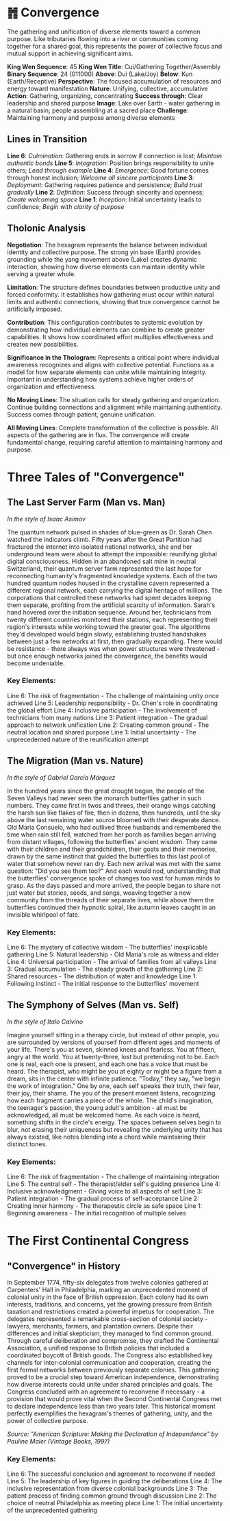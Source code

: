 # ䷬ Convergence

The gathering and unification of diverse elements toward a common purpose. Like tributaries flowing into a river or communities coming together for a shared goal, this represents the power of collective focus and mutual support in achieving significant aims.


**King Wen Sequence**: 45
**King Wen Title**: Cui/Gathering Together/Assembly
**Binary Sequence**: 24 (011000)
**Above**: Dui (Lake/Joy)
**Below**: Kun (Earth/Receptive)
**Perspective**: The focused accumulation of resources and energy toward manifestation
**Nature**: Unifying, collective, accumulative
**Action**: Gathering, organizing, concentrating
**Success through**: Clear leadership and shared purpose
**Image**: Lake over Earth - water gathering in a natural basin; people assembling at a sacred place
**Challenge**: Maintaining harmony and purpose among diverse elements

## Lines in Transition
**Line 6**: *Culmination*: Gathering ends in sorrow if connection is lost; *Maintain authentic bonds*
**Line 5**: *Integration*: Position brings responsibility to unite others; *Lead through example*
**Line 4**: *Emergence*: Good fortune comes through honest inclusion; *Welcome all sincere participants*
**Line 3**: *Deployment*: Gathering requires patience and persistence; *Build trust gradually*
**Line 2**: *Definition*: Success through sincerity and openness; *Create welcoming space*
**Line 1**: *Inception*: Initial uncertainty leads to confidence; *Begin with clarity of purpose*

## Tholonic Analysis
**Negotiation**: The hexagram represents the balance between individual identity and collective purpose. The strong yin base (Earth) provides grounding while the yang movement above (Lake) creates dynamic interaction, showing how diverse elements can maintain identity while serving a greater whole.

**Limitation**: The structure defines boundaries between productive unity and forced conformity. It establishes how gathering must occur within natural limits and authentic connections, showing that true convergence cannot be artificially imposed.

**Contribution**: This configuration contributes to systemic evolution by demonstrating how individual elements can combine to create greater capabilities. It shows how coordinated effort multiplies effectiveness and creates new possibilities.

**Significance in the Thologram**: Represents a critical point where individual awareness recognizes and aligns with collective potential. Functions as a model for how separate elements can unite while maintaining integrity. Important in understanding how systems achieve higher orders of organization and effectiveness.

**No Moving Lines**: The situation calls for steady gathering and organization. Continue building connections and alignment while maintaining authenticity. Success comes through patient, genuine unification.

**All Moving Lines**: Complete transformation of the collective is possible. All aspects of the gathering are in flux. The convergence will create fundamental change, requiring careful attention to maintaining harmony and purpose.
# Three Tales of "Convergence"

## The Last Server Farm (Man vs. Man)
*In the style of Isaac Asimov*

The quantum network pulsed in shades of blue-green as Dr. Sarah Chen watched the indicators climb. Fifty years after the Great Partition had fractured the internet into isolated national networks, she and her underground team were about to attempt the impossible: reunifying global digital consciousness. Hidden in an abandoned salt mine in neutral Switzerland, their quantum server farm represented the last hope for reconnecting humanity's fragmented knowledge systems. Each of the two hundred quantum nodes housed in the crystalline cavern represented a different regional network, each carrying the digital heritage of millions. The corporations that controlled these networks had spent decades keeping them separate, profiting from the artificial scarcity of information. Sarah's hand hovered over the initiation sequence. Around her, technicians from twenty different countries monitored their stations, each representing their region's interests while working toward the greater goal. The algorithms they'd developed would begin slowly, establishing trusted handshakes between just a few networks at first, then gradually expanding. There would be resistance - there always was when power structures were threatened - but once enough networks joined the convergence, the benefits would become undeniable.

### Key Elements:

Line 6: The risk of fragmentation - The challenge of maintaining unity once achieved
Line 5: Leadership responsibility - Dr. Chen's role in coordinating the global effort
Line 4: Inclusive participation - The involvement of technicians from many nations
Line 3: Patient integration - The gradual approach to network unification
Line 2: Creating common ground - The neutral location and shared purpose
Line 1: Initial uncertainty - The unprecedented nature of the reunification attempt

## The Migration (Man vs. Nature)
*In the style of Gabriel García Márquez*

In the hundred years since the great drought began, the people of the Seven Valleys had never seen the monarch butterflies gather in such numbers. They came first in twos and threes, their orange wings catching the harsh sun like flakes of fire, then in dozens, then hundreds, until the sky above the last remaining water source bloomed with their desperate dance. Old Maria Consuelo, who had outlived three husbands and remembered the time when rain still fell, watched from her porch as families began arriving from distant villages, following the butterflies' ancient wisdom. They came with their children and their grandchildren, their goats and their memories, drawn by the same instinct that guided the butterflies to this last pool of water that somehow never ran dry. Each new arrival was met with the same question: "Did you see them too?" And each would nod, understanding that the butterflies' convergence spoke of changes too vast for human minds to grasp. As the days passed and more arrived, the people began to share not just water but stories, seeds, and songs, weaving together a new community from the threads of their separate lives, while above them the butterflies continued their hypnotic spiral, like autumn leaves caught in an invisible whirlpool of fate.

### Key Elements:

Line 6: The mystery of collective wisdom - The butterflies' inexplicable gathering
Line 5: Natural leadership - Old Maria's role as witness and elder
Line 4: Universal participation - The arrival of families from all valleys
Line 3: Gradual accumulation - The steady growth of the gathering
Line 2: Shared resources - The distribution of water and knowledge
Line 1: Following instinct - The initial response to the butterflies' movement

## The Symphony of Selves (Man vs. Self)
*In the style of Italo Calvino*

Imagine yourself sitting in a therapy circle, but instead of other people, you are surrounded by versions of yourself from different ages and moments of your life. There's you at seven, skinned knees and fearless. You at fifteen, angry at the world. You at twenty-three, lost but pretending not to be. Each one is real, each one is present, and each one has a voice that must be heard. The therapist, who might be you at eighty or might be a figure from a dream, sits in the center with infinite patience. "Today," they say, "we begin the work of integration." One by one, each self speaks their truth, their fear, their joy, their shame. The you of the present moment listens, recognizing how each fragment carries a piece of the whole. The child's imagination, the teenager's passion, the young adult's ambition - all must be acknowledged, all must be welcomed home. As each voice is heard, something shifts in the circle's energy. The spaces between selves begin to blur, not erasing their uniqueness but revealing the underlying unity that has always existed, like notes blending into a chord while maintaining their distinct tones.

### Key Elements:

Line 6: The risk of fragmentation - The challenge of maintaining integration
Line 5: The central self - The therapist/elder self's guiding presence
Line 4: Inclusive acknowledgment - Giving voice to all aspects of self
Line 3: Patient integration - The gradual process of self-acceptance
Line 2: Creating inner harmony - The therapeutic circle as safe space
Line 1: Beginning awareness - The initial recognition of multiple selves
# The First Continental Congress

## "Convergence" in History

In September 1774, fifty-six delegates from twelve colonies gathered at Carpenters' Hall in Philadelphia, marking an unprecedented moment of colonial unity in the face of British oppression. Each colony had its own interests, traditions, and concerns, yet the growing pressure from British taxation and restrictions created a powerful impetus for cooperation. The delegates represented a remarkable cross-section of colonial society - lawyers, merchants, farmers, and plantation owners. Despite their differences and initial skepticism, they managed to find common ground. Through careful deliberation and compromise, they crafted the Continental Association, a unified response to British policies that included a coordinated boycott of British goods. The Congress also established key channels for inter-colonial communication and cooperation, creating the first formal networks between previously separate colonies. This gathering proved to be a crucial step toward American independence, demonstrating how diverse interests could unite under shared principles and goals. The Congress concluded with an agreement to reconvene if necessary - a provision that would prove vital when the Second Continental Congress met to declare independence less than two years later. This historical moment perfectly exemplifies the hexagram's themes of gathering, unity, and the power of collective purpose.

*Source: "American Scripture: Making the Declaration of Independence" by Pauline Maier (Vintage Books, 1997)*

### Key Elements:
Line 6: The successful conclusion and agreement to reconvene if needed
Line 5: The leadership of key figures in guiding the deliberations
Line 4: The inclusive representation from diverse colonial backgrounds
Line 3: The patient process of finding common ground through discussion
Line 2: The choice of neutral Philadelphia as meeting place
Line 1: The initial uncertainty of the unprecedented gathering
